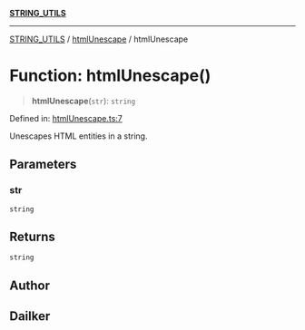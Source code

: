 [**STRING_UTILS**](../../README.md)

***

[STRING_UTILS](../../README.md) / [htmlUnescape](../README.md) / htmlUnescape

# Function: htmlUnescape()

> **htmlUnescape**(`str`): `string`

Defined in: [htmlUnescape.ts:7](https://github.com/dailker/everyutil/blob/9768d00ced16ec8f4705df34c2fe47f2b1b47121/src/string/htmlUnescape.ts#L7)

Unescapes HTML entities in a string.

## Parameters

### str

`string`

## Returns

`string`

## Author

## Dailker
